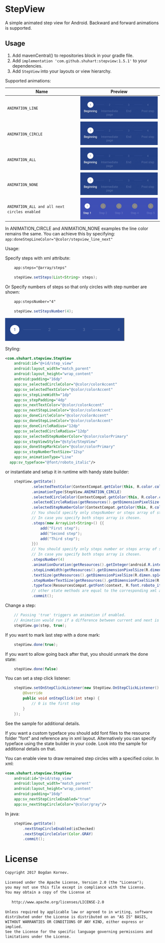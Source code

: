 StepView
======================

A simple animated step view for Android. Backward and forward animations is supported.

Usage
-----

1. Add mavenCentral() to repositories block in your gradle file.
2. Add `implementation 'com.github.shuhart:stepview:1.5.1'` to your dependencies.
3. Add `StepView` into your layouts or view hierarchy.

Supported animations:

Name| Preview
-------- | ---
`ANIMATION_LINE`| ![animation_line](/images/animation_line.gif)
`ANIMATION_CIRCLE`| ![animation_circle](/images/animation_circle.gif)
`ANIMATION_ALL`| ![animation_all](/images/animation_all.gif)
`ANIMATION_NONE`| ![animation_none](/images/animation_none.gif)
`ANIMATION_ALL and all next circles enabled`| ![animation_circles](/images/animation_circles.gif)

In ANIMATION_CIRCLE and ANIMATION_NONE examples the line color remains the same. You can achieve this by specifying:
``` app:doneStepLineColor="@color/stepview_line_next" ```

Usage:

Specify steps with xml attribute:
```xml
	app:steps="@array/steps"
```
```java
	stepView.setSteps(List<String> steps);
```

Or Specify numbers of steps so that only circles with step number are shown:

```xml
	app:stepsNumber="4"
```
```java
	stepView.setStepsNumber(4);
```

<img src="/images/no_text.png"/>


Styling:

```xml
<com.shuhart.stepview.StepView
	android:id="@+id/step_view"
	android:layout_width="match_parent"
	android:layout_height="wrap_content"
	android:padding="16dp"
	app:sv_selectedCircleColor="@color/colorAccent"
	app:sv_selectedTextColor="@color/colorAccent"
	app:sv_stepLineWidth="1dp"
	app:sv_stepPadding="4dp"
    app:sv_nextTextColor="@color/colorAccent"
	app:sv_nextStepLineColor="@color/colorAccent"
	app:sv_doneCircleColor="@color/colorAccent"
	app:sv_doneStepLineColor="@color/colorAccent"
	app:sv_doneCircleRadius="12dp"
	app:sv_selectedCircleRadius="12dp"
	app:sv_selectedStepNumberColor="@color/colorPrimary"
	app:sv_stepViewStyle="@style/StepView"
	app:sv_doneStepMarkColor="@color/colorPrimary"
	app:sv_stepNumberTextSize="12sp"
	app:sv_animationType="Line"
  app:sv_typeface="@font/roboto_italic"/>
```

or instantiate and setup it in runtime with handy state builder:

```java
    stepView.getState()
            .selectedTextColor(ContextCompat.getColor(this, R.color.colorAccent))
            .animationType(StepView.ANIMATION_CIRCLE)
            .selectedCircleColor(ContextCompat.getColor(this, R.color.colorAccent))
            .selectedCircleRadius(getResources().getDimensionPixelSize(R.dimen.dp14))
            .selectedStepNumberColor(ContextCompat.getColor(this, R.color.colorPrimary))
            // You should specify only stepsNumber or steps array of strings.
            // In case you specify both steps array is chosen.
            .steps(new ArrayList<String>() {{
                add("First step");
                add("Second step");
                add("Third step");
            }})
            // You should specify only steps number or steps array of strings.
            // In case you specify both steps array is chosen.
            .stepsNumber(4)
            .animationDuration(getResources().getInteger(android.R.integer.config_shortAnimTime))
            .stepLineWidth(getResources().getDimensionPixelSize(R.dimen.dp1))
            .textSize(getResources().getDimensionPixelSize(R.dimen.sp14))
            .stepNumberTextSize(getResources().getDimensionPixelSize(R.dimen.sp16))
            .typeface(ResourcesCompat.getFont(context, R.font.roboto_italic))
            // other state methods are equal to the corresponding xml attributes
            .commit();
```

Change a step:
```java
    // Passing 'true' triggers an animation if enabled.
    // Animation would run if a difference between current and next is 1.
    stepView.go(step, true);
```

If you want to mark last step with a done mark:
```java
	stepView.done(true);
```
If you want to allow going back after that, you should unmark the done state:
```java
	stepView.done(false)
```

You can set a step click listener:
```java
    stepView.setOnStepClickListener(new StepView.OnStepClickListener() {
        @Override
        public void onStepClick(int step) {
            // 0 is the first step
        }
    });
```

See the sample for additional details.

If you want a custom typeface you should add font files to the resource folder "font" and reference any in xml layout.
Alternatively you can specify typeface using the state builder in your code. Look into the sample for additional details on that.

You can enable view to draw remained step circles with a specified color.
In xml:
```xml
<com.shuhart.stepview.StepView
	android:id="@+id/step_view"
	android:layout_width="match_parent"
	android:layout_height="wrap_content"
	android:padding="16dp"
	app:sv_nextStepCircleEnabled="true"
	app:sv_nextStepCircleColor="@color/gray"/>
```

In java:
```java
    stepView.getState()
        .nextStepCircleEnabled(isChecked)
        .nextStepCircleColor(Color.GRAY)
        .commit();
```

License
=======

    Copyright 2017 Bogdan Kornev.

    Licensed under the Apache License, Version 2.0 (the "License");
    you may not use this file except in compliance with the License.
    You may obtain a copy of the License at

       http://www.apache.org/licenses/LICENSE-2.0

    Unless required by applicable law or agreed to in writing, software
    distributed under the License is distributed on an "AS IS" BASIS,
    WITHOUT WARRANTIES OR CONDITIONS OF ANY KIND, either express or implied.
    See the License for the specific language governing permissions and
    limitations under the License.
